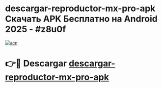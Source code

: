 # descargar-reproductor-mx-pro-apk Скачать APK Бесплатно на Android 2025 - #z8u0f

[![acn](https://github.com/user-attachments/assets/0f9c940e-d8b0-45ae-aac7-cd30a18b3e1c)](https://apps.freeplayer.one?title=descargar-reproductor-mx-pro-apk&ref=9RF)

# 👉🔴 Descargar [descargar-reproductor-mx-pro-apk](https://apps.freeplayer.one?title=descargar-reproductor-mx-pro-apk&ref=9RF)